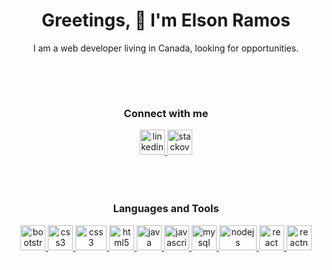 <h1 align="center">Greetings, 👋 I'm Elson Ramos</h1>

<p align="center">I am a web developer living in Canada, looking for opportunities.</p>

<br/><br/>

<div style="border:1px solid white">
<h3 align="center">
  Connect with me
</h3>

<p align="center">
   <a href="https://www.linkedin.com/in/elson-ramos-519729ab/" target="_blank">
    <img src="https://www.vectorlogo.zone/logos/linkedin/linkedin-icon.svg" alt="linkedin" width="40" height="40"/>
  </a>
   <a href="https://stackoverflow.com/users/8882025/elson-ramos" target="_blank">
    <img src="https://www.vectorlogo.zone/logos/stackoverflow/stackoverflow-icon.svg" alt="stackoverflow" width="40" height="40"/>
  </a>
</p>
</div>
<br/><br/>

<div style="border:1px solid white">
<h3 align="center">
  Languages and Tools
</h3>
<p align="center">
  <a href="https://getbootstrap.com" target="_blank">
    <img src="https://www.vectorlogo.zone/logos/getbootstrap/getbootstrap-icon.svg" alt="bootstrap" width="40" height="40"/>
  </a>
  <a href="https://www.w3schools.com/css/" target="_blank"> 
    <img src="https://www.vectorlogo.zone/logos/netlifyapp_watercss/netlifyapp_watercss-ar21.svg" alt="css3" width="40" height="40"/> 
  </a> 
  <a href="https://expressjs.com/" target="_blank"> 
    <img src="https://www.vectorlogo.zone/logos/expressjs/expressjs-ar21.svg" alt="css3" width="50" height="40"/> 
  </a> 
  <a href="https://www.w3.org/html/" target="_blank"> 
    <img src="https://www.vectorlogo.zone/logos/w3_html5/w3_html5-icon.svg" alt="html5" width="40" height="40"/> 
  </a> 
  <a href="https://www.java.com" target="_blank"> 
    <img src="https://www.vectorlogo.zone/logos/java/java-vertical.svg" alt="java" width="40" height="40"/> 
  </a> 
  <a href="https://developer.mozilla.org/en-US/docs/Web/JavaScript" target="_blank"> 
    <img src="https://www.vectorlogo.zone/logos/javascript/javascript-icon.svg" alt="javascript" width="40" height="40"/> 
  </a> 
  <a href="https://www.mysql.com/" target="_blank"> 
    <img src="https://www.vectorlogo.zone/logos/mysql/mysql-ar21.svg" alt="mysql" width="40" height="40"/> 
  </a> 
  <a href="https://nodejs.org" target="_blank"> 
    <img src="https://www.vectorlogo.zone/logos/nodejs/nodejs-ar21.svg" alt="nodejs" width="60" height="40"/> 
  </a> 
  <a href="https://reactjs.org/" target="_blank"> 
    <img src="https://www.vectorlogo.zone/logos/reactjs/reactjs-icon.svg" alt="react" width="40" height="40"/> 
  </a> 
  <a href="https://reactnative.dev/" target="_blank"> 
    <img src="https://www.pngarea.com/pngm/638/4454894_react-logo-png-react-native-transparent-png.png" alt="reactnative" width="40" height="40"/> 
  </a> 
</p>
</div>
<br>
